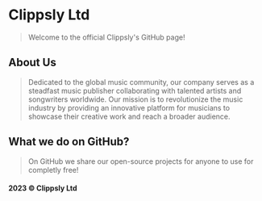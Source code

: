# Clippsly Ltd

> Welcome to the official Clippsly's GitHub page!

## About Us

> Dedicated to the global music community, our company serves as a steadfast music publisher collaborating with talented artists and songwriters worldwide. Our mission is to revolutionize the music industry by providing an innovative platform for musicians to showcase their creative work and reach a broader audience.

## What we do on GitHub?

> On GitHub we share our open-source projects for anyone to use for completly free!

#### 2023 © Clippsly Ltd
